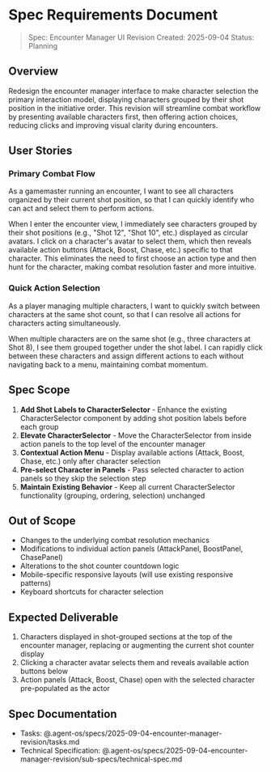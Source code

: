 # Spec Requirements Document

> Spec: Encounter Manager UI Revision
> Created: 2025-09-04
> Status: Planning

## Overview

Redesign the encounter manager interface to make character selection the primary interaction model, displaying characters grouped by their shot position in the initiative order. This revision will streamline combat workflow by presenting available characters first, then offering action choices, reducing clicks and improving visual clarity during encounters.

## User Stories

### Primary Combat Flow

As a gamemaster running an encounter, I want to see all characters organized by their current shot position, so that I can quickly identify who can act and select them to perform actions.

When I enter the encounter view, I immediately see characters grouped by their shot positions (e.g., "Shot 12", "Shot 10", etc.) displayed as circular avatars. I click on a character's avatar to select them, which then reveals available action buttons (Attack, Boost, Chase, etc.) specific to that character. This eliminates the need to first choose an action type and then hunt for the character, making combat resolution faster and more intuitive.

### Quick Action Selection

As a player managing multiple characters, I want to quickly switch between characters at the same shot count, so that I can resolve all actions for characters acting simultaneously.

When multiple characters are on the same shot (e.g., three characters at Shot 8), I see them grouped together under the shot label. I can rapidly click between these characters and assign different actions to each without navigating back to a menu, maintaining combat momentum.

## Spec Scope

1. **Add Shot Labels to CharacterSelector** - Enhance the existing CharacterSelector component by adding shot position labels before each group
2. **Elevate CharacterSelector** - Move the CharacterSelector from inside action panels to the top level of the encounter manager
3. **Contextual Action Menu** - Display available actions (Attack, Boost, Chase, etc.) only after character selection
4. **Pre-select Character in Panels** - Pass selected character to action panels so they skip the selection step
5. **Maintain Existing Behavior** - Keep all current CharacterSelector functionality (grouping, ordering, selection) unchanged

## Out of Scope

- Changes to the underlying combat resolution mechanics
- Modifications to individual action panels (AttackPanel, BoostPanel, ChasePanel)
- Alterations to the shot counter countdown logic
- Mobile-specific responsive layouts (will use existing responsive patterns)
- Keyboard shortcuts for character selection

## Expected Deliverable

1. Characters displayed in shot-grouped sections at the top of the encounter manager, replacing or augmenting the current shot counter display
2. Clicking a character avatar selects them and reveals available action buttons below
3. Action panels (Attack, Boost, Chase) open with the selected character pre-populated as the actor

## Spec Documentation

- Tasks: @.agent-os/specs/2025-09-04-encounter-manager-revision/tasks.md
- Technical Specification: @.agent-os/specs/2025-09-04-encounter-manager-revision/sub-specs/technical-spec.md